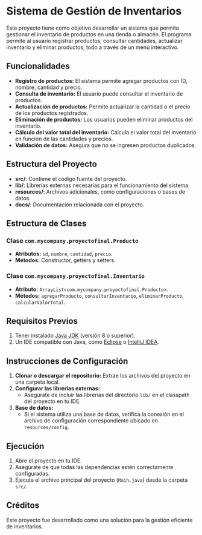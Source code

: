 # Sistema de Gestión de Inventarios

Este proyecto tiene como objetivo desarrollar un sistema que permita gestionar el inventario de productos en una tienda o almacén. El programa permite al usuario registrar productos, consultar cantidades, actualizar inventario y eliminar productos, todo a través de un menú interactivo.

## Funcionalidades
- **Registro de productos:** El sistema permite agregar productos con ID, nombre, cantidad y precio.
- **Consulta de inventario:** El usuario puede consultar el inventario de productos.
- **Actualización de productos:** Permite actualizar la cantidad o el precio de los productos registrados.
- **Eliminación de productos:** Los usuarios pueden eliminar productos del inventario.
- **Cálculo del valor total del inventario:** Calcula el valor total del inventario en función de las cantidades y precios.
- **Validación de datos:** Asegura que no se ingresen productos duplicados.

## Estructura del Proyecto
- **src/**: Contiene el código fuente del proyecto.
- **lib/**: Librerías externas necesarias para el funcionamiento del sistema.
- **resources/**: Archivos adicionales, como configuraciones o bases de datos.
- **docs/**: Documentación relacionada con el proyecto.

## Estructura de Clases
### Clase `com.mycompany.proyectofinal.Producto`
- **Atributos:** `id`, `nombre`, `cantidad`, `precio`.
- **Métodos:** Constructor, getters y setters.

### Clase `com.mycompany.proyectofinal.Inventario`
- **Atributo:** `ArrayList<com.mycompany.proyectofinal.Producto>`.
- **Métodos:** `agregarProducto`, `consultarInventario`, `eliminarProducto`, `calcularValorTotal`.

## Requisitos Previos
1. Tener instalado [Java JDK](https://www.oracle.com/java/technologies/javase-downloads.html) (versión 8 o superior).
2. Un IDE compatible con Java, como [Eclipse](https://www.eclipse.org/) o [IntelliJ IDEA](https://www.jetbrains.com/idea/).

## Instrucciones de Configuración
1. **Clonar o descargar el repositorio:** Extrae los archivos del proyecto en una carpeta local.
2. **Configurar las librerías externas:**
    - Asegúrate de incluir las librerías del directorio `lib/` en el classpath del proyecto en tu IDE.
3. **Base de datos:**
    - Si el sistema utiliza una base de datos, verifica la conexión en el archivo de configuración correspondiente ubicado en `resources/config`.

## Ejecución
1. Abre el proyecto en tu IDE.
2. Asegúrate de que todas las dependencias estén correctamente configuradas.
3. Ejecuta el archivo principal del proyecto (`Main.java`) desde la carpeta `src/`.

## Créditos
Este proyecto fue desarrollado como una solución para la gestión eficiente de inventarios.



